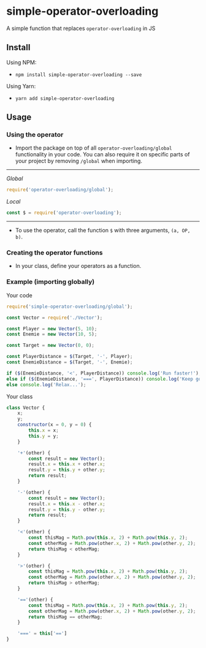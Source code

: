 # simple-operator-overloading

A simple function that replaces `operator-overloading` in JS

## Install
Using NPM:
 - `npm install simple-operator-overloading --save`

Using Yarn:
 - `yarn add simple-operator-overloading`

## Usage

### Using the operator

 - Import the package on top of all `operator-overloading/global` functionality in your code. You can also require it on specific parts of your project by removing `/global` when importing.
 ---
*Global*
 ```js
 require('operator-overloading/global');
 ```

*Local*
 ```js
 const $ = require('operator-overloading');
 ```
 ---
 - To use the operator, call the function `$` with three arguments, `(a, OP, b)`.

### Creating the operator functions

 - In your class, define your operators as a function.

### Example (importing globally)

Your code
```js
require('simple-operator-overloading/global');

const Vector = require('./Vector');

const Player = new Vector(5, 10);
const Enemie = new Vector(10, 5);

const Target = new Vector(0, 0);

const PlayerDistance = $(Target, '-', Player);
const EnemieDistance = $(Target, '-', Enemie);

if ($(EnemieDistance, '<', PlayerDistance)) console.log('Run faster!');
else if ($(EnemieDistance, '===', PlayerDistance)) console.log('Keep going!');
else console.log('Relax...');
```

Your class
```js
class Vector {
    x;
    y;
    constructor(x = 0, y = 0) {
        this.x = x;
        this.y = y;
    }

    '+'(other) {
        const result = new Vector();
        result.x = this.x + other.x;
        result.y = this.y + other.y;
        return result;
    }

    '-'(other) {
        const result = new Vector();
        result.x = this.x - other.x;
        result.y = this.y - other.y;
        return result;
    }

    '<'(other) {
        const thisMag = Math.pow(this.x, 2) + Math.pow(this.y, 2);
        const otherMag = Math.pow(other.x, 2) + Math.pow(other.y, 2);
        return thisMag < otherMag;
    }

    '>'(other) {
        const thisMag = Math.pow(this.x, 2) + Math.pow(this.y, 2);
        const otherMag = Math.pow(other.x, 2) + Math.pow(other.y, 2);
        return thisMag > otherMag;
    }

    '=='(other) {
        const thisMag = Math.pow(this.x, 2) + Math.pow(this.y, 2);
        const otherMag = Math.pow(other.x, 2) + Math.pow(other.y, 2);
        return thisMag == otherMag;
    }

    '===' = this['==']
}
```